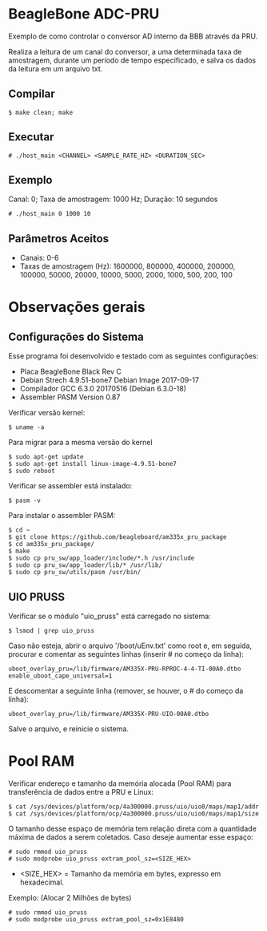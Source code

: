 # BeagleBone ADC-PRU

Exemplo de como controlar o conversor AD interno da BBB através da PRU.

Realiza a leitura de um canal do conversor, a uma determinada taxa de amostragem, 
durante um período de tempo especificado, e salva os dados da leitura em um arquivo txt.

## Compilar

    $ make clean; make

## Executar

    # ./host_main <CHANNEL> <SAMPLE_RATE_HZ> <DURATION_SEC>

## Exemplo

Canal: 0; Taxa de amostragem: 1000 Hz; Duração: 10 segundos

    # ./host_main 0 1000 10

## Parâmetros Aceitos

  - Canais: 0-6
  - Taxas de amostragem (Hz): 1600000,  800000, 400000, 200000, 100000, 50000, 20000, 10000, 5000, 2000, 1000, 500, 200, 100

# Observações gerais

## Configurações do Sistema

Esse programa foi desenvolvido e testado com as seguintes configurações:
 - Placa BeagleBone Black Rev C
 - Debian Strech 4.9.51-bone7 Debian Image 2017-09-17
 - Compilador GCC 6.3.0 20170516 (Debian 6.3.0-18)
 - Assembler PASM Version 0.87
 
Verificar versão kernel:
  
    $ uname -a

Para migrar para a mesma versão do kernel

    $ sudo apt-get update
    $ sudo apt-get install linux-image-4.9.51-bone7
    $ sudo reboot

Verificar se assembler está instalado:

    $ pasm -v

Para instalar o assembler PASM:

    $ cd ~
    $ git clone https://github.com/beagleboard/am335x_pru_package
    $ cd am335x_pru_package/
    $ make
    $ sudo cp pru_sw/app_loader/include/*.h /usr/include
    $ sudo cp pru_sw/app_loader/lib/* /usr/lib/
    $ sudo cp pru_sw/utils/pasm /usr/bin/

## UIO PRUSS

Verificar se o módulo "uio_pruss" está carregado no sistema:

    $ lsmod | grep uio_pruss

Caso não esteja, abrir o arquivo '/boot/uEnv.txt' como root e, em seguida, procurar e comentar as seguintes linhas (inserir # no começo da linha):

    uboot_overlay_pru=/lib/firmware/AM335X-PRU-RPROC-4-4-TI-00A0.dtbo
    enable_uboot_cape_universal=1

E descomentar a seguinte linha (remover, se houver, o # do começo da linha):

    uboot_overlay_pru=/lib/firmware/AM335X-PRU-UIO-00A0.dtbo

Salve o arquivo, e reinicie o sistema.

# Pool RAM

Verificar endereço e tamanho da memória alocada (Pool RAM) para transferência de dados entre a PRU e Linux:

    $ cat /sys/devices/platform/ocp/4a300000.pruss/uio/uio0/maps/map1/addr
    $ cat /sys/devices/platform/ocp/4a300000.pruss/uio/uio0/maps/map1/size
   
O tamanho desse espaço de memória tem relação direta com a quantidade máxima de dados a serem coletados.
Caso deseje aumentar esse espaço:

    # sudo rmmod uio_pruss
    # sudo modprobe uio_pruss extram_pool_sz=<SIZE_HEX>

 * <SIZE_HEX> = Tamanho da memória em bytes, expresso em hexadecimal.

Exemplo: (Alocar 2 Milhões de bytes)

    # sudo rmmod uio_pruss
    # sudo modprobe uio_pruss extram_pool_sz=0x1E8480

